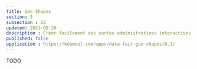 ```yaml
---
title: Géo Shapes
section: 5
subsection : 13
updated: 2021-09-20
description : Créer facilement des cartes administratives interactives.
published: false
application : https://koumoul.com/apps/data-fair-geo-shapes/0.1/
---
```


TODO
